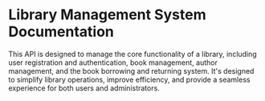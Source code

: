 # Library Management System Documentation
This API is designed to manage the core functionality of a library, including user registration and authentication, book management, author management, and the book borrowing and returning system. It's designed to simplify library operations, improve efficiency, and provide a seamless experience for both users and administrators. 


